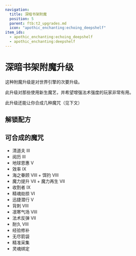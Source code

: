 ```yaml
---
navigation:
  title: 深暗书架附魔
  position: 5
  parent: ftb:t2_upgrades.md
  icon: "apothic_enchanting:echoing_deepshelf"
item_ids:
  - apothic_enchanting:echoing_deepshelf
  - apothic_enchanting:deepshelf
---
```

# 深暗书架附魔升级

<ItemImage id="apothic_enchanting:echoing_deepshelf" scale="3" />

这种<Color id="light_purple">附魔升级</Color>是对<Color id="gold">世界引擎</Color>的次要升级。

此升级对那些使用<Color id="gold">新生魔艺</Color>，并希望增强法术强度的玩家非常有用。

此升级还能让你合成几种魔咒（见下文）

## 解锁配方

<ItemGrid>
  <ItemIcon id="minecraft:enchanted_book" />
  <ItemIcon id="malum:raw_brilliance" />
  <ItemIcon id="ars_nouveau:thread_spellpower" />
  <ItemIcon id="irons_spellbooks:villager_spell_book" />
</ItemGrid>

## 可合成的魔咒

- 清道夫 III
- 阅历 III
- 地球恩惠 V
- 效率 IX
- 海之眷顾 VIII + 饵钓 VIII
- 魔力提升 VII + 魔力再生 VII
- 收割者 IX
- 精魂劫掠 VI
- 迅捷潜行 V
- 背刺 VIII
- 凛寒气场 VIII
- 法术反弹 VII
- 耐久 VIII
- 经验修补
- 无尽箭袋
- 精准采集
- 灵魂绑定
